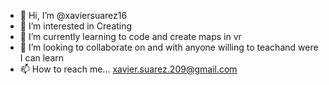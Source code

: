 - 👋 Hi, I’m @xaviersuarez16
- 👀 I’m interested in Creating
- 🌱 I’m currently learning to code and create maps in vr
- 💞️ I’m looking to collaborate on and with anyone willing to teachand were I can learn
- 📫 How to reach me... xavier.suarez.209@gmail.com

<!---
xaviersuarez16/xaviersuarez16 is a ✨ special ✨ repository because its `README.md` (this file) appears on your GitHub profile.
You can click the Preview link to take a look at your changes.
--->
